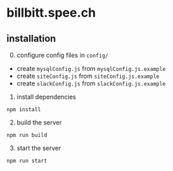 # billbitt.spee.ch

## installation

0. configure config files in `config/`

  * create `mysqlConfig.js` from `mysqlConfig.js.example` 
  * create `siteConfig.js` from `siteConfig.js.example` 
  * create `slackConfig.js` from `slackConfig.js.example`

1. install dependencies
```
npm install
```
2. build the server
```
npm run build
```
3. start the server
```
npm run start
```
